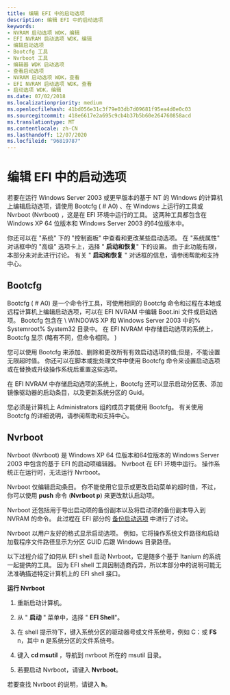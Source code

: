 ```yaml
---
title: 编辑 EFI 中的启动选项
description: 编辑 EFI 中的启动选项
keywords:
- NVRAM 启动选项 WDK，编辑
- EFI NVRAM 启动选项 WDK，编辑
- 编辑启动选项
- Bootcfg 工具
- Nvrboot 工具
- 编辑器 WDK 启动选项
- 查看启动选项
- NVRAM 启动选项 WDK，查看
- EFI NVRAM 启动选项 WDK，查看
- 启动选项 WDK，编辑
ms.date: 07/02/2018
ms.localizationpriority: medium
ms.openlocfilehash: 41bd056e31c3f79e03db7d09681f95ea4d0e0c03
ms.sourcegitcommit: 418e6617e2a695c9cb4b37b5b60e264760858acd
ms.translationtype: MT
ms.contentlocale: zh-CN
ms.lasthandoff: 12/07/2020
ms.locfileid: "96819787"
---
```

# <a name="editing-boot-options-in-efi"></a>编辑 EFI 中的启动选项


若要在运行 Windows Server 2003 或更早版本的基于 NT 的 Windows 的计算机上编辑启动选项，请使用 Bootcfg ( # A0) 、在 Windows 上运行的工具或 Nvrboot (Nvrboot) ，这是在 EFI 环境中运行的工具。 这两种工具都包含在 Windows XP 64 位版本和 Windows Server 2003 的64位版本中。

你还可以在 "系统" 下的 "控制面板" 中查看和更改某些启动选项。 在 "系统属性" 对话框中的 "高级" 选项卡上，选择 " **启动和恢复**" 下的设置。 由于此功能有限，本部分未对此进行讨论。 有关 " **启动和恢复** " 对话框的信息，请参阅帮助和支持中心。

## <a name="bootcfg"></a>Bootcfg

Bootcfg ( # A0) 是一个命令行工具，可使用相同的 Bootcfg 命令和过程在本地或远程计算机上编辑启动选项，可以在 EFI NVRAM 中编辑 Boot.ini 文件或启动选项。 Bootcfg 包含在 \\ WINDOWS XP 和 Windows Server 2003 中的% Systemroot% System32 目录中。 在 EFI NVRAM 中存储启动选项的系统上，Bootcfg 显示 (略有不同，但命令相同。 ) 

您可以使用 Bootcfg 来添加、删除和更改所有有效启动选项的值;但是，不能设置无限超时值。 你还可以在脚本或批处理文件中使用 Bootcfg 命令来设置启动选项或在替换或升级操作系统后重置这些选项。

在 EFI NVRAM 中存储启动选项的系统上，Bootcfg 还可以显示启动分区表、添加镜像驱动器的启动条目，以及更新系统分区的 Guid。

您必须是计算机上 Administrators 组的成员才能使用 Bootcfg。 有关使用 Bootcfg 的详细说明，请参阅帮助和支持中心。

## <a name="nvrboot"></a>Nvrboot

Nvrboot (Nvrboot) 是 Windows XP 64 位版本和64位版本的 Windows Server 2003 中包含的基于 EFI 的启动项编辑器。 Nvrboot 在 EFI 环境中运行。 操作系统正在运行时，无法运行 Nvrboot。

Nvrboot 仅编辑启动条目。 你不能使用它显示或更改启动菜单的超时值，不过，你可以使用 **push** 命令 (**Nvrboot p**) 来更改默认启动项。

Nvrboot 还包括用于导出启动项的备份副本以及将启动项的备份副本导入到 NVRAM 的命令。 此过程在 EFI 部分的 [备份启动选项](backing-up-boot-options-in-efi.md) 中进行了讨论。

Nvrboot 以用户友好的格式显示启动选项。 例如，它将操作系统文件路径和启动加载程序文件路径显示为分区 GUID 后跟 Windows 目录路径。

以下过程介绍了如何从 EFI shell 启动 Nvrboot，它是随多个基于 Itanium 的系统一起提供的工具。 因为 EFI shell 工具因制造商而异，所以本部分中的说明可能无法准确描述特定计算机上的 EFI shell 接口。

**运行 Nvrboot**

1.  重新启动计算机。

2.  从 " **启动** " 菜单中，选择 " **EFI Shell**"。

3.  在 shell 提示符下，键入系统分区的驱动器号或文件系统号，例如 C：或 **FS** n，其中 n 是系统分区的文件系统号。

4.  键入 **cd msutil** ，导航到 nvrboot 所在的 msutil 目录。

5.  若要启动 Nvrboot，请键入 **Nvrboot**。

若要查找 Nvrboot 的说明，请键入 **h**。
